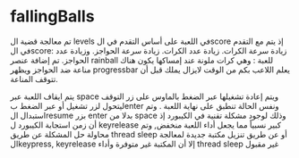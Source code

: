 # fallingBalls



تم معالجة قضية ال levels  في اللعبة على أساس التقدم في الscore إذ يتم مع التقدم في الscore:
زيادة سرعة الكرات.
زيادة عدد الكرات.
زيادة سرعة الحواجز.
وزيادة عدد الحواجز.
تم إضافة عنصر rainball للعبة : وهي كرات ملونة عند إمساكها يكون هناك مناعة ضد الحواجز ويظهر progressbar  يعلم اللاعب بكم من الوقت لايزال يملك قبل أن تتوقف المناعة.



يتم ايقاف اللعبة عبر space  ويتم إعادة تشغيلها عبر الضغط بالماوس على زر التوقف ليتحول لزر تشغيل أو عبر الضغط بenter
ونفس الحالة تنطبق على نهاية اللعبة .
وتم استبدال الresume بزر enter بدلا من space وذلك لوجود مشكلة تقنية في الكيبورد إذ أن زمن استجابة الكيبورد ل keyrelease كبير نسبياً مما يجعل أداء اللعبة منخفض, وتم 
محاولة حل المشكلة عن طريق thread sleep أو عن طريق تنزيل مكتبة جديدة لمعالجة الkeypress, keyrelease إلا أن المكتبة غير متوفرة وأداء thread sleep  غير مقبول

